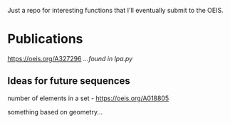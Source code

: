 Just a repo for interesting functions that I'll eventually submit to the OEIS.



# Publications
https://oeis.org/A327296 *...found in lpa.py*



## Ideas for future sequences

number of elements in a set - https://oeis.org/A018805

something based on geometry...
